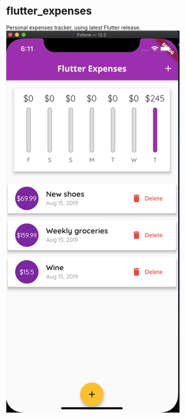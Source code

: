 # flutter_expenses

Personal expenses tracker, using latest Flutter release.
![main screen](screenshots/main.jpg)
